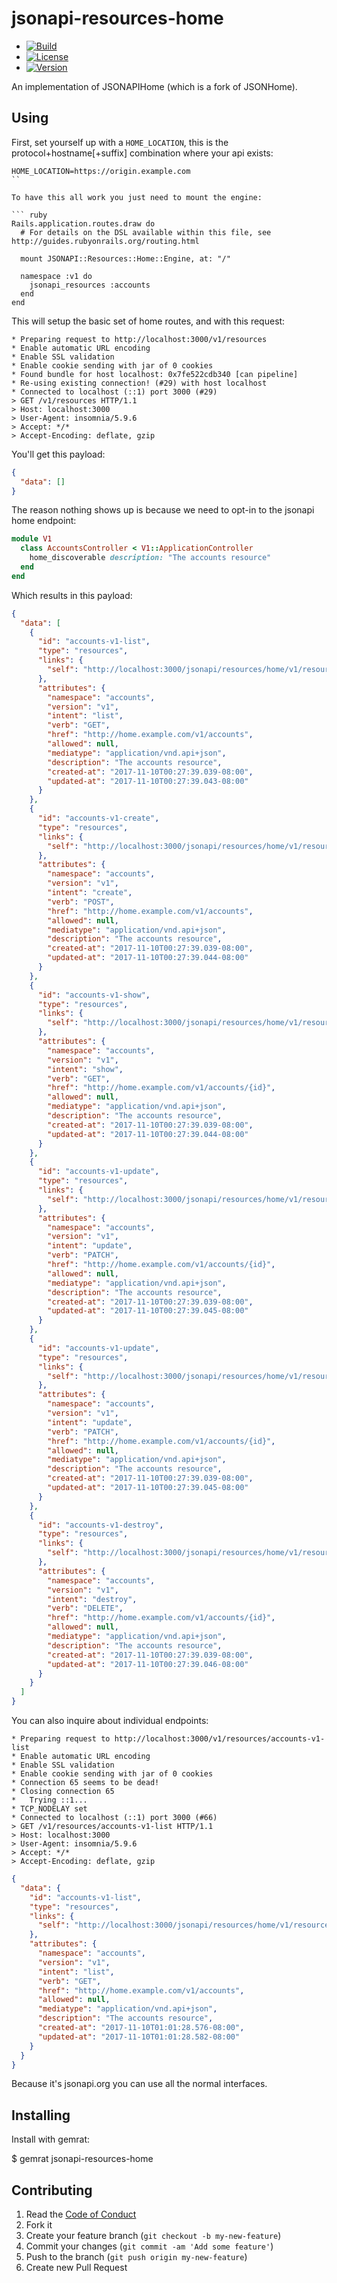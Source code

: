 # jsonapi-resources-home

  - [![Build](http://img.shields.io/travis-ci/krainboltgreene/blankgem.gem.svg?style=flat-square)](https://travis-ci.org/krainboltgreene/blankgem.gem)
  - [![License](http://img.shields.io/badge/license-ISC-brightgreen.svg?style=flat-square)](http://opensource.org/licenses/ISC)
  - [![Version](http://img.shields.io/gem/v/blankgem.svg?style=flat-square)](https://rubygems.org/gems/blankgem)

An implementation of JSONAPIHome (which is a fork of JSONHome).


## Using

First, set yourself up with a `HOME_LOCATION`, this is the protocol+hostname[+suffix] combination where your api exists:

```
HOME_LOCATION=https://origin.example.com
``

To have this all work you just need to mount the engine:

``` ruby
Rails.application.routes.draw do
  # For details on the DSL available within this file, see http://guides.rubyonrails.org/routing.html

  mount JSONAPI::Resources::Home::Engine, at: "/"

  namespace :v1 do
    jsonapi_resources :accounts
  end
end
```

This will setup the basic set of home routes, and with this request:

```
* Preparing request to http://localhost:3000/v1/resources
* Enable automatic URL encoding
* Enable SSL validation
* Enable cookie sending with jar of 0 cookies
* Found bundle for host localhost: 0x7fe522cdb340 [can pipeline]
* Re-using existing connection! (#29) with host localhost
* Connected to localhost (::1) port 3000 (#29)
> GET /v1/resources HTTP/1.1
> Host: localhost:3000
> User-Agent: insomnia/5.9.6
> Accept: */*
> Accept-Encoding: deflate, gzip
```

You'll get this payload:

``` json
{
  "data": []
}
```

The reason nothing shows up is because we need to opt-in to the jsonapi home endpoint:

``` ruby
module V1
  class AccountsController < V1::ApplicationController
    home_discoverable description: "The accounts resource"
  end
end

```

Which results in this payload:

``` json
{
  "data": [
    {
      "id": "accounts-v1-list",
      "type": "resources",
      "links": {
        "self": "http://localhost:3000/jsonapi/resources/home/v1/resources/accounts-v1-list"
      },
      "attributes": {
        "namespace": "accounts",
        "version": "v1",
        "intent": "list",
        "verb": "GET",
        "href": "http://home.example.com/v1/accounts",
        "allowed": null,
        "mediatype": "application/vnd.api+json",
        "description": "The accounts resource",
        "created-at": "2017-11-10T00:27:39.039-08:00",
        "updated-at": "2017-11-10T00:27:39.043-08:00"
      }
    },
    {
      "id": "accounts-v1-create",
      "type": "resources",
      "links": {
        "self": "http://localhost:3000/jsonapi/resources/home/v1/resources/accounts-v1-create"
      },
      "attributes": {
        "namespace": "accounts",
        "version": "v1",
        "intent": "create",
        "verb": "POST",
        "href": "http://home.example.com/v1/accounts",
        "allowed": null,
        "mediatype": "application/vnd.api+json",
        "description": "The accounts resource",
        "created-at": "2017-11-10T00:27:39.039-08:00",
        "updated-at": "2017-11-10T00:27:39.044-08:00"
      }
    },
    {
      "id": "accounts-v1-show",
      "type": "resources",
      "links": {
        "self": "http://localhost:3000/jsonapi/resources/home/v1/resources/accounts-v1-show"
      },
      "attributes": {
        "namespace": "accounts",
        "version": "v1",
        "intent": "show",
        "verb": "GET",
        "href": "http://home.example.com/v1/accounts/{id}",
        "allowed": null,
        "mediatype": "application/vnd.api+json",
        "description": "The accounts resource",
        "created-at": "2017-11-10T00:27:39.039-08:00",
        "updated-at": "2017-11-10T00:27:39.044-08:00"
      }
    },
    {
      "id": "accounts-v1-update",
      "type": "resources",
      "links": {
        "self": "http://localhost:3000/jsonapi/resources/home/v1/resources/accounts-v1-update"
      },
      "attributes": {
        "namespace": "accounts",
        "version": "v1",
        "intent": "update",
        "verb": "PATCH",
        "href": "http://home.example.com/v1/accounts/{id}",
        "allowed": null,
        "mediatype": "application/vnd.api+json",
        "description": "The accounts resource",
        "created-at": "2017-11-10T00:27:39.039-08:00",
        "updated-at": "2017-11-10T00:27:39.045-08:00"
      }
    },
    {
      "id": "accounts-v1-update",
      "type": "resources",
      "links": {
        "self": "http://localhost:3000/jsonapi/resources/home/v1/resources/accounts-v1-update"
      },
      "attributes": {
        "namespace": "accounts",
        "version": "v1",
        "intent": "update",
        "verb": "PATCH",
        "href": "http://home.example.com/v1/accounts/{id}",
        "allowed": null,
        "mediatype": "application/vnd.api+json",
        "description": "The accounts resource",
        "created-at": "2017-11-10T00:27:39.039-08:00",
        "updated-at": "2017-11-10T00:27:39.045-08:00"
      }
    },
    {
      "id": "accounts-v1-destroy",
      "type": "resources",
      "links": {
        "self": "http://localhost:3000/jsonapi/resources/home/v1/resources/accounts-v1-destroy"
      },
      "attributes": {
        "namespace": "accounts",
        "version": "v1",
        "intent": "destroy",
        "verb": "DELETE",
        "href": "http://home.example.com/v1/accounts/{id}",
        "allowed": null,
        "mediatype": "application/vnd.api+json",
        "description": "The accounts resource",
        "created-at": "2017-11-10T00:27:39.039-08:00",
        "updated-at": "2017-11-10T00:27:39.046-08:00"
      }
    }
  ]
}
```

You can also inquire about individual endpoints:

```
* Preparing request to http://localhost:3000/v1/resources/accounts-v1-list
* Enable automatic URL encoding
* Enable SSL validation
* Enable cookie sending with jar of 0 cookies
* Connection 65 seems to be dead!
* Closing connection 65
*   Trying ::1...
* TCP_NODELAY set
* Connected to localhost (::1) port 3000 (#66)
> GET /v1/resources/accounts-v1-list HTTP/1.1
> Host: localhost:3000
> User-Agent: insomnia/5.9.6
> Accept: */*
> Accept-Encoding: deflate, gzip
```

``` json
{
  "data": {
    "id": "accounts-v1-list",
    "type": "resources",
    "links": {
      "self": "http://localhost:3000/jsonapi/resources/home/v1/resources/accounts-v1-list"
    },
    "attributes": {
      "namespace": "accounts",
      "version": "v1",
      "intent": "list",
      "verb": "GET",
      "href": "http://home.example.com/v1/accounts",
      "allowed": null,
      "mediatype": "application/vnd.api+json",
      "description": "The accounts resource",
      "created-at": "2017-11-10T01:01:28.576-08:00",
      "updated-at": "2017-11-10T01:01:28.582-08:00"
    }
  }
}
```

Because it's jsonapi.org you can use all the normal interfaces.


## Installing

Install with gemrat:

  $ gemrat jsonapi-resources-home


## Contributing

  1. Read the [Code of Conduct](/CONDUCT.md)
  2. Fork it
  3. Create your feature branch (`git checkout -b my-new-feature`)
  4. Commit your changes (`git commit -am 'Add some feature'`)
  5. Push to the branch (`git push origin my-new-feature`)
  6. Create new Pull Request
